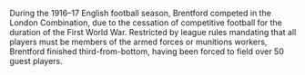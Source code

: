 During the 1916–17 English football season, Brentford competed in the London Combination, due to the cessation of competitive football for the duration of the First World War. Restricted by league rules mandating that all players must be members of the armed forces or munitions workers, Brentford finished third-from-bottom, having been forced to field over 50 guest players.
